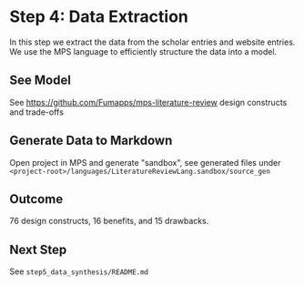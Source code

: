# Step 4: Data Extraction

In this step we extract the data from the scholar entries and website entries.
We use the MPS language to efficiently structure the data into a model.

## See Model

See https://github.com/Fumapps/mps-literature-review design constructs and trade-offs

## Generate Data to Markdown

Open project in MPS and generate "sandbox", see generated files under `<project-root>/languages/LiteratureReviewLang.sandbox/source_gen`

## Outcome

76 design constructs, 16 benefits, and 15 drawbacks.

## Next Step

See `step5_data_synthesis/README.md`
